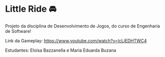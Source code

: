 # Little Ride 🚘 
Projeto da disciplina de Desenvolvimento de Jogos, do curso de Engenharia de Software!

Link da Gameplay: https://www.youtube.com/watch?v=lcLjEDHTWC4

Estudantes: Eloísa Bazzanella e Maria Eduarda Buzana
